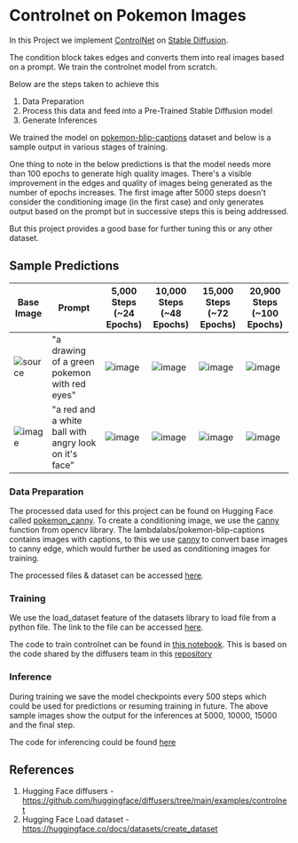 # Controlnet on Pokemon Images

In this Project we implement [ControlNet](https://huggingface.co/lllyasviel/ControlNet-v1-1) on [Stable Diffusion](https://huggingface.co/runwayml/stable-diffusion-v1-5). 

The condition block takes edges and converts them into real images based on a prompt. We train the controlnet model from scratch.

Below are the steps taken to achieve this

1. Data Preparation
2. Process this data and feed into a Pre-Trained Stable Diffusion model
4. Generate Inferences

We trained the model on [pokemon-blip-captions](https://huggingface.co/datasets/lambdalabs/pokemon-blip-captions) dataset and below is a sample output in various stages of training.

One thing to note in the below predictions is that the model needs more than 100 epochs to generate high quality images. There's a visible improvement in the edges and quality of images being generated as the number of epochs increases. The first image after 5000 steps doesn't consider the conditioning image (in the first case) and only generates output based on the prompt but in successive steps this is being addressed. 

But this project provides a good base for further tuning this or any other dataset.

## Sample Predictions

| Base Image | Prompt | 5,000 Steps (~24 Epochs) | 10,000 Steps (~48 Epochs)  | 15,000 Steps (~72 Epochs)  | 20,900 Steps (~100 Epochs)|
| ------------- | ------------- | ------------- | ------------- | ------------- | ------------- |
| ![source](https://github.com/shariqfarhan/Explore/assets/57046534/4536b247-f25c-430c-8e2c-d9901370f339) | "a drawing of a green pokemon with red eyes" | ![image](https://github.com/shariqfarhan/Explore/assets/57046534/9cfdd4b0-690b-4098-9307-d1117c5153ba)  | ![image](https://github.com/shariqfarhan/Explore/assets/57046534/b7db9548-d307-443c-80e8-77e1c0b7ff17)  | ![image](https://github.com/shariqfarhan/Explore/assets/57046534/c62e55f4-93e5-43c6-bca9-a9d675018f1a)  | ![image](https://github.com/shariqfarhan/Explore/assets/57046534/87b9c034-b983-466e-b356-5eae42dc59d5)  
| ![image](https://github.com/shariqfarhan/Explore/assets/57046534/d475c5b3-a4da-4320-a44d-d8d9f93e50a2) | "a red and a white ball with angry look on it's face" |  ![image](https://github.com/shariqfarhan/Explore/assets/57046534/ece4fad9-1575-4227-a8fd-7ab29f786926) | ![image](https://github.com/shariqfarhan/Explore/assets/57046534/d1641fc0-0ca9-4707-ba6c-6dd39bc17503) | ![image](https://github.com/shariqfarhan/Explore/assets/57046534/b43fac3d-4ff2-4127-a635-ecaa71bab677) | ![image](https://github.com/shariqfarhan/Explore/assets/57046534/7f97986f-7035-4dc9-9f21-6842648a6c4c) |

### Data Preparation

The processed data used for this project can be found on Hugging Face called [pokemon_canny](https://huggingface.co/datasets/ShariqFarhan/pokemon_canny/tree/main). To create a conditioning image, we use the [canny](https://docs.opencv.org/4.x/da/d22/tutorial_py_canny.html) function from opencv library. The lambdalabs/pokemon-blip-captions contains images with captions, to this we use [canny](https://github.com/shariqfarhan/Explore/tree/master/Capstone/ControlNet/utilshttps://github.com/shariqfarhan/Explore/tree/master/Capstone/ControlNet/utils) to convert base images to canny edge, which would further be used as conditioning images for training.

The processed files & dataset can be accessed [here](https://huggingface.co/datasets/ShariqFarhan/pokemon_canny/tree/main). 



### Training

We use the load_dataset feature of the datasets library to load file from a python file. The link to the file can be accessed [here](https://github.com/shariqfarhan/Explore/blob/master/Capstone/ControlNet/utils/pokemon_canny.py).

The code to train controlnet can be found in [this notebook](https://github.com/shariqfarhan/Explore/blob/master/Capstone/ControlNet/Train%20ControlNet%20-%20pokemon%20canny.ipynb). This is based on the code shared by the diffusers team in this [repository](https://github.com/huggingface/diffusers/tree/main/examples/controlnet)


### Inference

During training we save the model checkpoints every 500 steps which could be used for predictions or resuming training in future.
The above sample images show the output for the inferences at 5000, 10000, 15000 and the final step.

The code for inferencing could be found [here](https://github.com/shariqfarhan/Explore/blob/master/Capstone/ControlNet/Inference.ipynb)


## References

1. Hugging Face diffusers - https://github.com/huggingface/diffusers/tree/main/examples/controlnet
2. Hugging Face Load dataset - https://huggingface.co/docs/datasets/create_dataset






